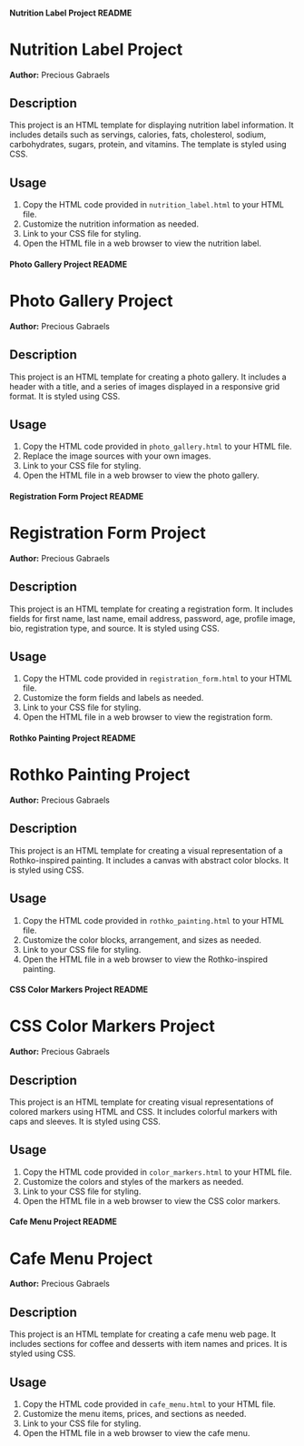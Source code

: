 #### Nutrition Label Project README

# Nutrition Label Project

**Author:** Precious Gabraels

## Description
This project is an HTML template for displaying nutrition label information. It includes details such as servings, calories, fats, cholesterol, sodium, carbohydrates, sugars, protein, and vitamins. The template is styled using CSS.

## Usage
1. Copy the HTML code provided in `nutrition_label.html` to your HTML file.
2. Customize the nutrition information as needed.
3. Link to your CSS file for styling.
4. Open the HTML file in a web browser to view the nutrition label.


#### Photo Gallery Project README


# Photo Gallery Project

**Author:** Precious Gabraels

## Description
This project is an HTML template for creating a photo gallery. It includes a header with a title, and a series of images displayed in a responsive grid format. It is styled using CSS.

## Usage
1. Copy the HTML code provided in `photo_gallery.html` to your HTML file.
2. Replace the image sources with your own images.
3. Link to your CSS file for styling.
4. Open the HTML file in a web browser to view the photo gallery.


#### Registration Form Project README

# Registration Form Project

**Author:** Precious Gabraels

## Description
This project is an HTML template for creating a registration form. It includes fields for first name, last name, email address, password, age, profile image, bio, registration type, and source. It is styled using CSS.

## Usage
1. Copy the HTML code provided in `registration_form.html` to your HTML file.
2. Customize the form fields and labels as needed.
3. Link to your CSS file for styling.
4. Open the HTML file in a web browser to view the registration form.


#### Rothko Painting Project README

# Rothko Painting Project

**Author:** Precious Gabraels

## Description
This project is an HTML template for creating a visual representation of a Rothko-inspired painting. It includes a canvas with abstract color blocks. It is styled using CSS.

## Usage
1. Copy the HTML code provided in `rothko_painting.html` to your HTML file.
2. Customize the color blocks, arrangement, and sizes as needed.
3. Link to your CSS file for styling.
4. Open the HTML file in a web browser to view the Rothko-inspired painting.

#### CSS Color Markers Project README

# CSS Color Markers Project

**Author:** Precious Gabraels

## Description
This project is an HTML template for creating visual representations of colored markers using HTML and CSS. It includes colorful markers with caps and sleeves. It is styled using CSS.

## Usage
1. Copy the HTML code provided in `color_markers.html` to your HTML file.
2. Customize the colors and styles of the markers as needed.
3. Link to your CSS file for styling.
4. Open the HTML file in a web browser to view the CSS color markers.

#### Cafe Menu Project README

# Cafe Menu Project

**Author:** Precious Gabraels

## Description
This project is an HTML template for creating a cafe menu web page. It includes sections for coffee and desserts with item names and prices. It is styled using CSS.

## Usage
1. Copy the HTML code provided in `cafe_menu.html` to your HTML file.
2. Customize the menu items, prices, and sections as needed.
3. Link to your CSS file for styling.
4. Open the HTML file in a web browser to view the cafe menu.